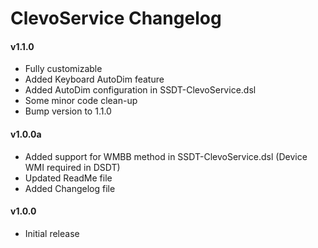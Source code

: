 ClevoService Changelog
================================
#### v1.1.0
- Fully customizable
- Added Keyboard AutoDim feature
- Added AutoDim configuration in SSDT-ClevoService.dsl
- Some minor code clean-up
- Bump version to 1.1.0 

#### v1.0.0a
- Added support for WMBB method in SSDT-ClevoService.dsl  (Device WMI required in DSDT) 
- Updated ReadMe file
- Added Changelog file

#### v1.0.0
- Initial release
